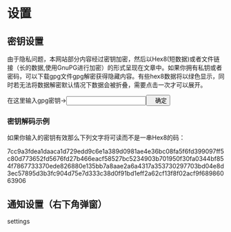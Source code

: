 # 设置

## 密钥设置
<p class='hl ins'>由于隐私问题，本网站部分内容经过密钥加密，然后以Hex8(短数据)或者文件链接（长的数据,使用GnuPG进行加密）的形式呈现在文章中。如果你拥有私钥或者密码，可以下载gpg文件gpg解密获得隐藏内容。有些hex8数据将以绿色显示，同时若无法将数据解密默认情况下数据会被折叠，需要点击一次才可以展开。</p>

在这里输入gpg密钥-><input id='gpg_key' class='ip' type='password' /><button style='text-indent:1em;' onclick='confirmGPG();narn("success","密钥更新成功",1000,"密钥设置");initGPG();'>确定</button>

### 密钥解码示例
<p class='hl'>如果你输入的密钥有效那么下列文字将可读而不是一串Hex8的码：</p>
<span class='encrypt'>7cc9a3fdea1daaca1d729edd9c6e1a389d0981ae4e36bc08fa5f6fd399097ff5c80d773652fd5676fd27b466eacf58527bc5234903b701950f30fa0344bf854f7867733370ede826880e135bb7a8aae2a6a4317a353730297703bd04e8d3ec57895d3b3fc904d75e7d333c38d0f91bd1eff2a62cf13f8f02acf9f68986063906</span>

## 通知设置（右下角弹窗）
<!--
允许"LOG"级别显示<span style='cursor:pointer;' class='ps' onclick='narn("log","测试")'>测试</span><div class='leave'><input id='sw_log' class="switch switch-anim" onchange="var fn = function(){narn('success','设置成功');};localStorage.disAllowLog = !checkSwitch(this,fn,fn)" type="checkbox" checked /></div>
允许"WARN"级别显示<span style='cursor:pointer;' class='ps' onclick='narn("warn","测试")'>测试</span><div class='leave'><input id='sw_war' class="switch switch-anim" onchange="var fn = function(){narn('success','设置成功');};localStorage.disAllowWarn = !checkSwitch(this,fn,fn)" type="checkbox" checked /></div>
允许"SUCCESS"级别显示<span style='cursor:pointer;' class='ps' onclick='narn("success","测试")'>测试</span><div class='leave'><input id='sw_suc' class="switch switch-anim" onchange="var fn = function(){narn('success','设置成功');};localStorage.disAllowSuc = !checkSwitch(this,fn,fn)" type="checkbox" checked /></div>
允许"ERROR"级别显示<span style='cursor:pointer;' class='ps' onclick='narn("error","测试")'>测试</span><div class='leave'><input id='sw_err' class="switch switch-anim" onchange="var fn = function(){narn('success','设置成功');};localStorage.disAllowErr = !checkSwitch(this,fn,fn)" type="checkbox" checked /></div> -->

<div id='page_id'>settings</div>